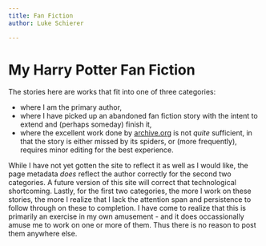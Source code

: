 ```yaml
---
title: Fan Fiction
author: Luke Schierer

---
```


# My Harry Potter Fan Fiction

The stories here are works that fit into one of three categories:

* where I am the primary author,
* where I have picked up an abandoned fan fiction story with the intent to extend and
(perhaps someday) finish it,
* where the excellent work done by [archive.org] is not *quite* sufficient, in that the story is either missed by its spiders, or (more frequently), requires minor editing for the best experience.

While I have not yet gotten the site to reflect it as well as I would like, the page metadata *does* reflect the author correctly for the second two categories.  A future version of this site will correct that technological shortcoming. Lastly, for the first two categories, the more I work on these stories, the
more I realize that I lack the attention span and persistence to follow through
on these to completion.  I have come to realize that this is primarily an exercise in my own amusement - and it does occassionally amuse me to work on one or more of them.  Thus there is no reason to post them anywhere else.

[archive.org]: https://www.archive.org
